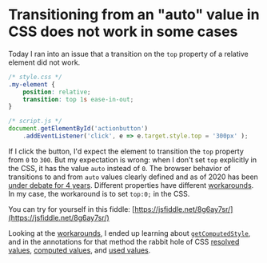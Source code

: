 # Transitioning from an "auto" value in CSS does not work in some cases

Today I ran into an issue that a transition on the `top` property of a relative element did not work.

```css
/* style.css */
.my-element {
	position: relative;
	transition: top 1s ease-in-out; 
}
```

```javascript
/* script.js */
document.getElementById('actionbutton')
	.addEventListener('click', e => e.target.style.top = '300px' );
```

If I click the button, I'd expect the element to transition the `top` property from `0` to `300`. But my expectation is wrong: when I don't set `top` explicitly in the CSS, it has the value `auto` instead of `0`. The browser behavior of transitions to and from `auto` values clearly defined and as of 2020 has been [under debate for 4 years][1]. Different properties have different [workarounds][2]. In my case, the workaround is to set `top:0;` in the CSS.

You can try for yourself in this fiddle: [https://jsfiddle.net/8g6ay7sr/](https://jsfiddle.net/8g6ay7sr/)

Looking at the [workarounds][2], I ended up learning about [`getComputedStyle`][3], and in the annotations for that method the rabbit hole of CSS [resolved values][4], [computed values][5], and [used values][6].

[1]: https://github.com/w3c/csswg-drafts/issues/626
[2]: https://n12v.com/css-transition-to-from-auto/
[3]: https://developer.mozilla.org/en-US/docs/Web/API/Window/getComputedStyle
[4]: https://developer.mozilla.org/en-US/docs/Web/CSS/resolved_value
[5]: https://developer.mozilla.org/en-US/docs/Web/CSS/computed_value
[6]: https://developer.mozilla.org/en-US/docs/Web/CSS/used_value

